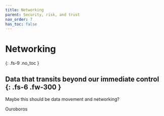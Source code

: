 ```yaml
---
title: Networking
parent: Security, risk, and trust
nav_order: 7
has_toc: false
---
```


# Networking
{: .fs-9 .no_toc }


Data that transits beyond our immediate control 
{: .fs-6 .fw-300 }
----

Maybe this should be data movement and networking?

Ouroboros

